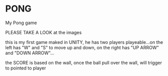 # PONG
My Pong game


PLEASE TAKE A LOOK at the images

this is my first game maked in UNITY, he has two players playeable...on the left has "W" and "S" to move up and down, on the right has 
"UP ARROW" and "DOWN ARROW"...

the SCORE is based on the wall, once the ball pull over the wall, will trigger to pointed to player
